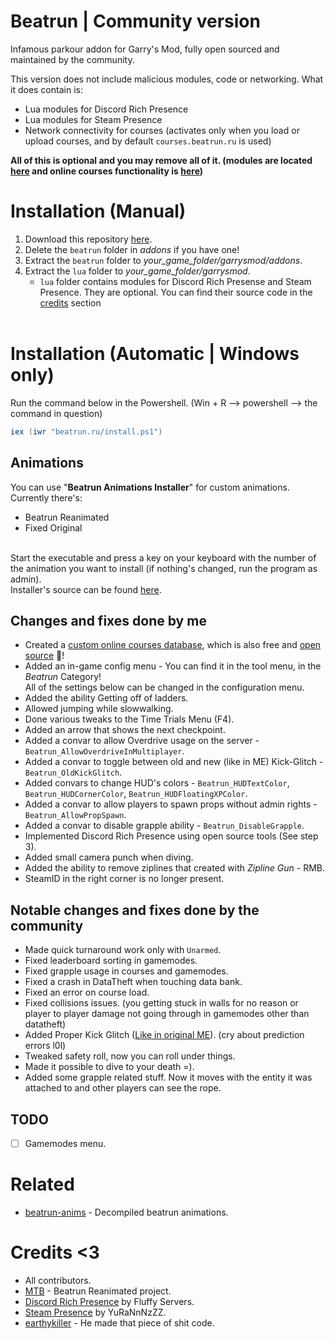 # Beatrun | Community version

Infamous parkour addon for Garry's Mod, fully open sourced and maintained by the community.

This version does not include malicious modules, code or networking. What it does contain is:
* Lua modules for Discord Rich Presence
* Lua modules for Steam Presence
* Network connectivity for courses (activates only when you load or upload courses, and by default `courses.beatrun.ru` is used)

**All of this is optional and you may remove all of it. (modules are located [here](https://github.com/JonnyBro/beatrun/blob/master/lua/bin/) and online courses functionality is [here](https://github.com/JonnyBro/beatrun/blob/master/beatrun/gamemodes/beatrun/gamemode/cl/OnlineCourse.lua))**

# Installation (Manual)
1. Download this repository [here](https://github.com/JonnyBro/beatrun/archive/refs/heads/master.zip).
2. Delete the `beatrun` folder in *addons* if you have one!
3. Extract the `beatrun` folder to *your_game_folder/garrysmod/addons*.
4. Extract the `lua` folder to *your_game_folder/garrysmod*.
	* `lua` folder contains modules for Discord Rich Presense and Steam Presence. They are optional. You can find their source code in the [credits](https://github.com/JonnyBro/beatrun?tab=readme-ov-file#credits-3) section<br><br>

# Installation (Automatic | Windows only)
Run the command below in the Powershell. (Win + R --> powershell --> the command in question)
```powershell
iex (iwr "beatrun.ru/install.ps1")
```

## Animations
You can use "**Beatrun Animations Installer**" for custom animations. Currently there's:
* Beatrun Reanimated
* Fixed Original<br><br>

Start the executable and press a key on your keyboard with the number of the animation you want to install (if nothing's changed, run the program as admin).<br>
Installer's source can be found [here](/BeatrunAnimInstaller).

## Changes and fixes done by me
* Created a [custom online courses database](https://courses.beatrun.ru), which is also free and [open source](https://github.com/relaxtakenotes/beatrun-courses-server/) 🤯!
* Added an in-game config menu - You can find it in the tool menu, in the *Beatrun* Category!\
All of the settings below can be changed in the configuration menu.
* Added the ability Getting off of ladders.
* Allowed jumping while slowwalking.
* Done various tweaks to the Time Trials Menu (F4).
* Added an arrow that shows the next checkpoint.
* Added a convar to allow Overdrive usage on the server - `Beatrun_AllowOverdriveInMultiplayer`.
* Added a convar to toggle between old and new (like in ME) Kick-Glitch - `Beatrun_OldKickGlitch`.
* Added convars to change HUD's colors - `Beatrun_HUDTextColor`, `Beatrun_HUDCornerColor`, `Beatrun_HUDFloatingXPColor`.
* Added a convar to allow players to spawn props without admin rights - `Beatrun_AllowPropSpawn`.
* Added a convar to disable grapple ability - `Beatrun_DisableGrapple`.
* Implemented Discord Rich Presence using open source tools (See step 3).
* Added small camera punch when diving.
* Added the ability to remove ziplines that created with *Zipline Gun* - RMB.
* SteamID in the right corner is no longer present.

## Notable changes and fixes done by the community
* Made quick turnaround work only with `Unarmed`.
* Fixed leaderboard sorting in gamemodes.
* Fixed grapple usage in courses and gamemodes.
* Fixed a crash in DataTheft when touching data bank.
* Fixed an error on course load.
* Fixed collisions issues. (you getting stuck in walls for no reason or player to player damage not going through in gamemodes other than datatheft)
* Added Proper Kick Glitch ([Like in original ME](https://www.youtube.com/watch?v=zK5y3NBUStc)). (cry about prediction errors l0l)
* Tweaked safety roll, now you can roll under things.
* Made it possible to dive to your death =).
* Added some grapple related stuff. Now it moves with the entity it was attached to and other players can see the rope.

## TODO
- [ ] Gamemodes menu.

# Related
* [beatrun-anims](https://github.com/JonnyBro/beatrun-anims) - Decompiled beatrun animations.

# Credits <3
* All contributors.
* [MTB](https://www.youtube.com/@MTB396) - Beatrun Reanimated project.
* [Discord Rich Presence](https://github.com/fluffy-servers/gmod-discord-rpc) by Fluffy Servers.
* [Steam Presence](https://github.com/YuRaNnNzZZ/gmcl_steamrichpresencer) by YuRaNnNzZZ.
* [earthykiller](https://www.youtube.com/channel/UCiFqPwGo4x0J65xafIaECDQ) - He made that piece of shit code.
